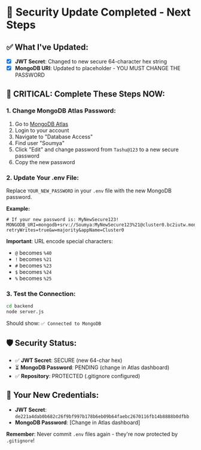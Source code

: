 # 🔐 Security Update Completed - Next Steps

## ✅ What I've Updated:
- [x] **JWT Secret**: Changed to new secure 64-character hex string
- [x] **MongoDB URI**: Updated to placeholder - YOU MUST CHANGE THE PASSWORD

## 🚨 CRITICAL: Complete These Steps NOW:

### 1. Change MongoDB Atlas Password:
1. Go to [MongoDB Atlas](https://cloud.mongodb.com)
2. Login to your account
3. Navigate to "Database Access" 
4. Find user "Soumya"
5. Click "Edit" and change password from `Tashu@123` to a new secure password
6. Copy the new password

### 2. Update Your .env File:
Replace `YOUR_NEW_PASSWORD` in your `.env` file with the new MongoDB password.

**Example:**
```
# If your new password is: MyNewSecure123!
MONGODB_URI=mongodb+srv://Soumya:MyNewSecure123%21@cluster0.bc2iutw.mongodb.net/?retryWrites=true&w=majority&appName=Cluster0
```

**Important**: URL encode special characters:
- `@` becomes `%40`
- `!` becomes `%21` 
- `#` becomes `%23`
- `$` becomes `%24`
- `%` becomes `%25`

### 3. Test the Connection:
```bash
cd backend
node server.js
```

Should show: `✅ Connected to MongoDB`

## 🛡️ Security Status:
- ✅ **JWT Secret**: SECURE (new 64-char hex)
- ⏳ **MongoDB Password**: PENDING (change in Atlas dashboard)
- ✅ **Repository**: PROTECTED (.gitignore configured)

## 🚀 Your New Credentials:
- **JWT Secret**: `de221a4dab0b682c26f9bf997b178b6eb09b64faebc2670116fb14b8888b0dfbb`
- **MongoDB Password**: [Change in Atlas dashboard]

**Remember**: Never commit `.env` files again - they're now protected by `.gitignore`!
